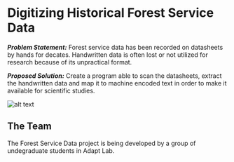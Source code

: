 # Digitizing Historical Forest Service Data

**_Problem Statement:_** Forest service data has been recorded on datasheets by hands for decates. Handwritten data is often lost or not utilized for research because of its unpractical format. 

**_Proposed Solution:_** Create a program able to scan the datasheets, extract the handwritten data and map it to machine encoded text in order to make it available for scientific studies. 


![alt text](https://github.com/BoiseState-AdaptLab/OCR_4_Forest_Service/blob/main/Forest_Service-poster.png "Forest Service Poster")


## The Team

The Forest Service Data project is being developed by a group of undegraduate students in Adapt Lab.



